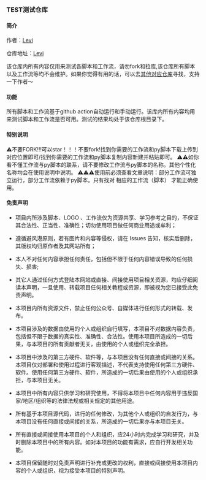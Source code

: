 ### TEST测试仓库

#### 简介
作者：[Levi](https://github.com/czy13724)

仓库地址：[Levi](https://github.com/czy13724)

该仓库内所有内容仅用来测试各脚本和工作流，请勿fork和拉库,该仓库所有脚本以及工作流等均不会维护。如果你觉得有用的话，可以去[其他对应仓库](https://github.com/czy13724?tab=repositories)寻找，支持一下作者～
#### 功能
所有脚本和工作流基于github action自动运行和手动运行。该库内所有内容均用来测试脚本和工作流是否可用。测试的结果均处于该仓库根目录下。

#### 特别说明
⚠️不要FORK!!!可以star！！！不要fork!找到你需要的工作流和py脚本下载上传到对应位置即可/找到你需要的工作流和py脚本复制内容新建并粘贴即可。
⚠️⚠️如你看不懂工作流与py脚本的联系，请不要修改工作流与py脚本的名称。其他个性化名称均会在使用说明中说明。
⚠️⚠️⚠️使用前必须查看文章说明：部分工作流可独立运行，部分工作流依赖于py脚本。只有找对 相应的工作流（脚本） 才能正确使用。

 #### 免责声明
* 项目内所涉及脚本、LOGO 、工作流仅为资源共享、学习参考之目的，不保证其合法性、正当性、准确性；切勿使用项目做任何商业用途或牟利；

* 遵循避风港原则，若有图片和内容等侵权，请在 Issues 告知，核实后删除，其版权均归原作者及其网站所有；
* 本人不对任何内容承担任何责任，包括但不限于任何内容错误导致的任何损失、损害;
* 其它人通过任何方式登陆本网站或直接、间接使用项目相关资源，均应仔细阅读本声明，一旦使用、转载项目任何相关教程或资源，即被视为您已接受此免责声明。

* 本项目内所有资源文件，禁止任何公众号、自媒体进行任何形式的转载、发布。

* 本项目涉及的数据由使用的个人或组织自行填写，本项目不对数据内容负责，包括但不限于数据的真实性、准确性、合法性。使用本项目所造成的一切后果，与本项目的所有贡献者无关，由使用的个人或组织完全承担。

* 本项目中涉及的第三方硬件、软件等，与本项目没有任何直接或间接的关系。本项目仅对部署和使用过程进行客观描述，不代表支持使用任何第三方硬件、软件。使用任何第三方硬件、软件，所造成的一切后果由使用的个人或组织承担，与本项目无关。

* 本项目中所有内容只供学习和研究使用，不得将本项目中任何内容用于违反国家/地区/组织等的法律法规或相关规定的其他用途。

* 所有基于本项目源代码，进行的任何修改，为其他个人或组织的自发行为，与本项目没有任何直接或间接的关系，所造成的一切后果亦与本项目无关。

* 所有直接或间接使用本项目的个人和组织，应24小时内完成学习和研究，并及时删除本项目中的所有内容。如对本项目的功能有需求，应自行开发相关功能。

* 本项目保留随时对免责声明进行补充或更改的权利，直接或间接使用本项目内容的个人或组织，视为接受本项目的特别声明。
